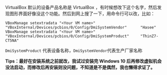 VirtualBox 默认的设备产品名称是 VirtualBox ，有时候想改下这个名字，然后发现图形界面好像没这个功能。然后到网上搜了一下，用命令行可以改，比如：
```
VBoxManage setextradata "<Your VM name>" "VBoxInternal/Devices/pcbios/0/Config/DmiSystemVendor"      "Hasee"
VBoxManage setextradata "<Your VM name>" "VBoxInternal/Devices/pcbios/0/Config/DmiSystemProduct"     "ThinZ7-CT5NA"
```
`DmiSystemProduct` 代表设备名称，`DmiSystemVendor`代表生产厂家名称

**Tips：最好在安装系统之前就改，我试过安装完 Windows 10 后再修改虚拟机会没法启动，而修改后再安装则没问题，不知道是不是偶然，我也懒得求证了。**

